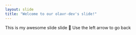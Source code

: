 ```yaml
---
layout: slide
title: "Welcome to our olavr-dev's slide!"
---
```

This is my awesome slide slide :tada:
Use the left arrow to go back
